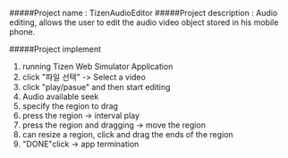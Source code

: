 #####Project name : TizenAudioEditor
#####Project description : Audio editing, allows the user to edit the audio video object stored in his mobile phone.

#####Project implement
1. running Tizen Web Simulator Application
2. click "파일 선택" -> Select a video
3. click "play/pasue" and then start editing
4. Audio available seek 
5. specify the region to drag
6. press the region -> interval play
7. press the region and dragging -> move the region
8. can resize a region, click and drag the ends of the region
9. "DONE"click -> app termination
